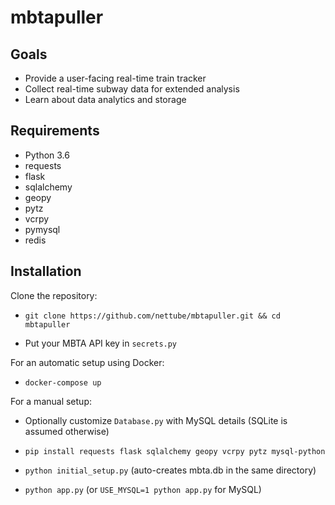 # mbtapuller


## Goals
- Provide a user-facing real-time train tracker
- Collect real-time subway data for extended analysis
- Learn about data analytics and storage

## Requirements
- Python 3.6
- requests
- flask
- sqlalchemy
- geopy
- pytz
- vcrpy
- pymysql
- redis

## Installation

Clone the repository:

- `git clone https://github.com/nettube/mbtapuller.git && cd mbtapuller`

- Put your MBTA API key in `secrets.py`

For an automatic setup using Docker:

- `docker-compose up`

For a manual setup:

- Optionally customize `Database.py` with MySQL details (SQLite is assumed otherwise)

- `pip install requests flask sqlalchemy geopy vcrpy pytz mysql-python`

- `python initial_setup.py` (auto-creates mbta.db in the same directory)

- `python app.py` (or `USE_MYSQL=1 python app.py` for MySQL)
